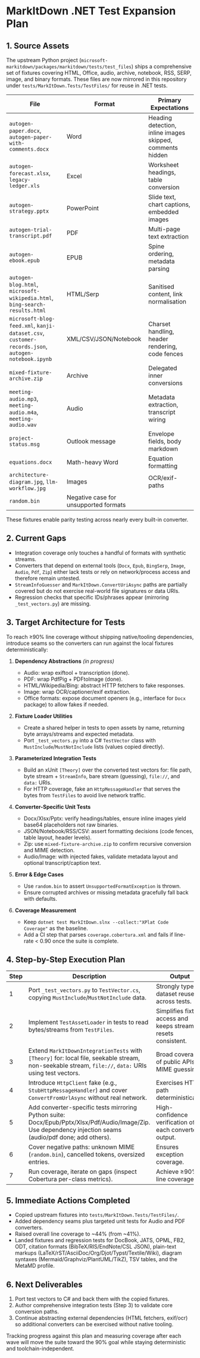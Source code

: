 # MarkItDown .NET Test Expansion Plan

## 1. Source Assets

The upstream Python project (`microsoft-markitdown/packages/markitdown/tests/test_files`) ships a comprehensive set of fixtures covering HTML, Office, audio, archive, notebook, RSS, SERP, image, and binary formats. These files are now mirrored in this repository under `tests/MarkItDown.Tests/TestFiles/` for reuse in .NET tests.

| File | Format | Primary Expectations |
|------|--------|---------------------|
| `autogen-paper.docx`, `autogen-paper-with-comments.docx` | Word | Heading detection, inline images skipped, comments hidden |
| `autogen-forecast.xlsx`, `legacy-ledger.xls` | Excel | Worksheet headings, table conversion |
| `autogen-strategy.pptx` | PowerPoint | Slide text, chart captions, embedded images |
| `autogen-trial-transcript.pdf` | PDF | Multi-page text extraction |
| `autogen-ebook.epub` | EPUB | Spine ordering, metadata parsing |
| `autogen-blog.html`, `microsoft-wikipedia.html`, `bing-search-results.html` | HTML/Serp | Sanitised content, link normalisation |
| `microsoft-blog-feed.xml`, `kanji-dataset.csv`, `customer-records.json`, `autogen-notebook.ipynb` | XML/CSV/JSON/Notebook | Charset handling, header rendering, code fences |
| `mixed-fixture-archive.zip` | Archive | Delegated inner conversions |
| `meeting-audio.mp3`, `meeting-audio.m4a`, `meeting-audio.wav` | Audio | Metadata extraction, transcript wiring |
| `project-status.msg` | Outlook message | Envelope fields, body markdown |
| `equations.docx` | Math-heavy Word | Equation formatting |
| `architecture-diagram.jpg`, `llm-workflow.jpg` | Images | OCR/exif-paths |
| `random.bin` | Negative case for unsupported formats |

These fixtures enable parity testing across nearly every built-in converter.

## 2. Current Gaps

- Integration coverage only touches a handful of formats with synthetic streams.
- Converters that depend on external tools (`Docx`, `Epub`, `BingSerp`, `Image`, `Audio`, `Pdf`, `Zip`) either lack tests or rely on network/process access and therefore remain untested.
- `StreamInfoGuesser` and `MarkItDown.ConvertUriAsync` paths are partially covered but do not exercise real-world file signatures or data URIs.
- Regression checks that specific IDs/phrases appear (mirroring `_test_vectors.py`) are missing.

## 3. Target Architecture for Tests

To reach ≥90% line coverage without shipping native/tooling dependencies, introduce seams so the converters can run against the local fixtures deterministically:

1. **Dependency Abstractions** *(in progress)*
   - Audio: wrap exiftool + transcription (done).
   - PDF: wrap PdfPig + PDFtoImage (done).
   - HTML/Wikipedia/Bing: abstract HTTP fetchers to fake responses.
   - Image: wrap OCR/captioner/exif extraction.
   - Office formats: expose document openers (e.g., interface for `Docx` package) to allow fakes if needed.

2. **Fixture Loader Utilities**
   - Create a shared helper in tests to open assets by name, returning byte arrays/streams and expected metadata.
   - Port `_test_vectors.py` into a C# `TestVector` class with `MustInclude`/`MustNotInclude` lists (values copied directly).

3. **Parameterized Integration Tests**
   - Build an xUnit `[Theory]` over the converted test vectors for: file path, byte stream + `StreamInfo`, bare stream (guessing), `file://`, and `data:` URIs.
   - For HTTP coverage, fake an `HttpMessageHandler` that serves the bytes from `TestFiles` to avoid live network traffic.

4. **Converter-Specific Unit Tests**
   - Docx/Xlsx/Pptx: verify headings/tables, ensure inline images yield base64 placeholders not raw binaries.
   - JSON/Notebook/RSS/CSV: assert formatting decisions (code fences, table layout, header levels).
   - Zip: use `mixed-fixture-archive.zip` to confirm recursive conversion and MIME detection.
   - Audio/Image: with injected fakes, validate metadata layout and optional transcript/caption text.

5. **Error & Edge Cases**
   - Use `random.bin` to assert `UnsupportedFormatException` is thrown.
   - Ensure corrupted archives or missing metadata gracefully fall back with defaults.

6. **Coverage Measurement**
   - Keep `dotnet test MarkItDown.slnx --collect:"XPlat Code Coverage"` as the baseline.
   - Add a CI step that parses `coverage.cobertura.xml` and fails if line-rate < 0.90 once the suite is complete.

## 4. Step-by-Step Execution Plan

| Step | Description | Output |
|------|-------------|--------|
| 1 | Port `_test_vectors.py` to `TestVector.cs`, copying `MustInclude`/`MustNotInclude` data. | Strongly typed dataset reused across tests. |
| 2 | Implement `TestAssetLoader` in tests to read bytes/streams from `TestFiles`. | Simplifies fixture access and keeps stream resets consistent. |
| 3 | Extend `MarkItDownIntegrationTests` with `[Theory]` for: local file, seekable stream, non-seekable stream, `file://`, `data:` URIs using test vectors. | Broad coverage of public APIs & MIME guessing. |
| 4 | Introduce `HttpClient` fake (e.g., `StubHttpMessageHandler`) and cover `ConvertFromUrlAsync` without real network. | Exercises HTTP path deterministically. |
| 5 | Add converter-specific tests mirroring Python suite: Docx/Epub/Pptx/Xlsx/Pdf/Audio/Image/Zip. Use dependency injection seams (audio/pdf done; add others). | High-confidence verification of each converter’s output. |
| 6 | Cover negative paths: unknown MIME (`random.bin`), cancelled tokens, oversized entries. | Ensures exception coverage. |
| 7 | Run coverage, iterate on gaps (inspect Cobertura per-class metrics). | Achieve ≥90% line coverage. |

## 5. Immediate Actions Completed

- Copied upstream fixtures into `tests/MarkItDown.Tests/TestFiles/`.
- Added dependency seams plus targeted unit tests for Audio and PDF converters.
- Raised overall line coverage to ~44% (from ~41%).
- Landed fixtures and regression tests for DocBook, JATS, OPML, FB2, ODT, citation formats (BibTeX/RIS/EndNote/CSL JSON), plain-text markups (LaTeX/rST/AsciiDoc/Org/Djot/Typst/Textile/Wiki), diagram syntaxes (Mermaid/Graphviz/PlantUML/TikZ), TSV tables, and the MetaMD profile.

## 6. Next Deliverables

1. Port test vectors to C# and back them with the copied fixtures.
2. Author comprehensive integration tests (Step 3) to validate core conversion paths.
3. Continue abstracting external dependencies (HTML fetchers, exif/ocr) so additional converters can be exercised without native tooling.

Tracking progress against this plan and measuring coverage after each wave will move the suite toward the 90% goal while staying deterministic and toolchain-independent.
